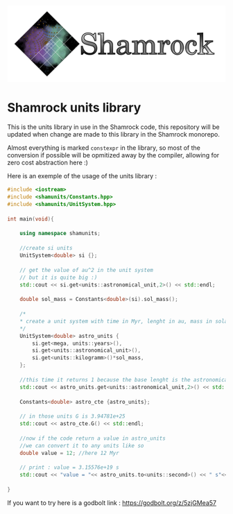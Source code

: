 <picture>
   <source media="(prefers-color-scheme: dark)" srcset="doc/shamrock-doc/src/images/no_background_nocolor.png"  width="600">
   <img alt="text" src="doc/logosham_white.png" width="600">
 </picture>

# Shamrock units library

This is the units library in use in the Shamrock code, this repository will be updated when change are made to this library in the Shamrock monorepo. 

Almost everything is marked `constexpr` in the library, so most of the conversion if possible will be opmitized away by the compiler, allowing for zero cost abstraction here :)

Here is an exemple of the usage of the units library :
```c++
#include <iostream>
#include <shamunits/Constants.hpp>
#include <shamunits/UnitSystem.hpp>

int main(void){

    using namespace shamunits;

    //create si units
    UnitSystem<double> si {};

    // get the value of au^2 in the unit system
    // but it is quite big :)
    std::cout << si.get<units::astronomical_unit,2>() << std::endl;

    double sol_mass = Constants<double>(si).sol_mass();

    /*
    * create a unit system with time in Myr, lenght in au, mass in solar masses
    */
    UnitSystem<double> astro_units {
        si.get<mega, units::years>(),
        si.get<units::astronomical_unit>(),
        si.get<units::kilogramm>()*sol_mass,
    };

    //this time it returns 1 because the base lenght is the astronomical unit
    std::cout << astro_units.get<units::astronomical_unit,2>() << std::endl;

    Constants<double> astro_cte {astro_units};

    // in those units G is 3.94781e+25
    std::cout << astro_cte.G() << std::endl;

    //now if the code return a value in astro_units
    //we can convert it to any units like so
    double value = 12; //here 12 Myr

    // print : value = 3.15576e+19 s
    std::cout << "value = "<< astro_units.to<units::second>() << " s"<< std::endl;

}

```

If you want to try here is a godbolt link : https://godbolt.org/z/5zjGMea57

